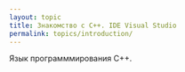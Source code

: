 ```yaml
---
layout: topic
title: Знакомство с C++. IDE Visual Studio
permalink: topics/introduction/
---
```


Язык программмирования C++.
